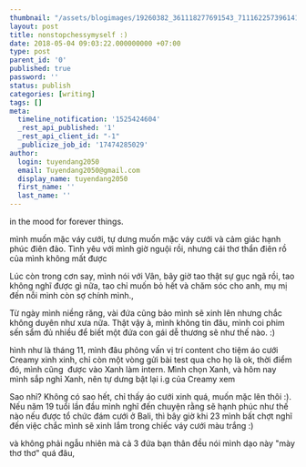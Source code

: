 ```yaml
---
thumbnail: "/assets/blogimages/19260382_361118277691543_7111622573961413393_n.jpg"
layout: post
title: nonstopchessymyself :)
date: 2018-05-04 09:03:22.000000000 +07:00
type: post
parent_id: '0'
published: true
password: ''
status: publish
categories: [writing]
tags: []
meta:
  timeline_notification: '1525424604'
  _rest_api_published: '1'
  _rest_api_client_id: "-1"
  _publicize_job_id: '17474285029'
author:
  login: tuyendang2050
  email: Tuyendang2050@gmail.com
  display_name: tuyendang2050
  first_name: ''
  last_name: ''
---
```

in the mood for forever things.


mình muốn mặc váy cưới, tự dưng muốn mặc váy cưới và cảm giác hạnh phúc điên đảo. Tình yêu với mình giờ nguội rồi, nhưng cái thơ thẩn điên rồ của mình không mất được


Lúc còn trong cơn say, mình nói với Vân, bây giờ tao thật sự gục ngã rồi, tao không nghĩ được gì nữa, tao chỉ muốn bỏ hết và chăm sóc cho anh, mụ mị đến nỗi mình còn sợ chính mình.,


Từ ngày mình niềng răng, vài đứa cũng bảo mình sẽ xinh lên nhưng chắc không duyên như xưa nữa. Thật vậy à, mình không tin đâu, mình coi phim sến sẩm đủ nhiều để biết một đứa con gái dễ thương sẽ như thế nào. :)


hình như là tháng 11, mình đâu phỏng vấn vị trí content cho tiệm áo cưới Creamy xinh xinh, chỉ còn một vòng gửi bài test qua cho họ là ok, thời điểm đó, mình cũng  được vào Xanh làm intern. Mình chọn Xanh, và hôm nay mình sắp nghỉ Xanh, nên tự dưng bật lại i.g của Creamy xem


Sao nhỉ? Không có sao hết, chỉ thấy áo cưới xinh quá, muốn mặc lên thôi :). Nếu năm 19 tuổi lần đầu mình nghĩ đến chuyện rằng sẽ hạnh phúc như thế nào nếu được tổ chức đám cưới ở Bali, thì bây giờ khi 23 mình bất chợt nghĩ đến việc chắc mình sẽ xinh lắm trong chiếc váy cưới màu trắng :)


và không phải ngẫu nhiên mà cả 3 đứa bạn thân đều nói mình dạo này "mày thơ thơ" quá đâu,
